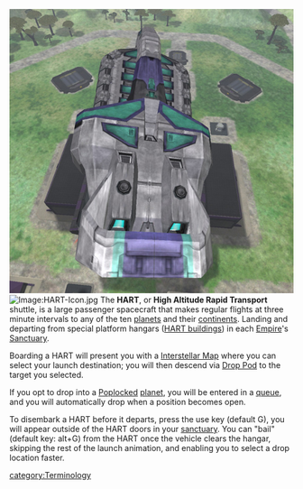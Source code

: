 ![](/images/Hart.jpg "fig:Hart.jpg")
![Image:HART-Icon.jpg](/HART-Icon.jpg "fig:Image:HART-Icon.jpg") The
**HART**, or **High Altitude Rapid Transport** shuttle, is a large
passenger spacecraft that makes regular flights at three minute
intervals to any of the ten [planets](/planet "wikilink") and their
[continents](/continent "wikilink"). Landing and departing from special
platform hangars ([HART buildings](/HART_building "wikilink")) in each
[Empire](/Empire "wikilink")'s [Sanctuary](/Sanctuary "wikilink").

Boarding a HART will present you with a [Interstellar
Map](/Interstellar_Map "wikilink") where you can select your launch
destination; you will then descend via [Drop Pod](/Drop_Pod "wikilink")
to the target you selected.

If you opt to drop into a [Poplocked](/Population_lock "wikilink")
[planet](/planet "wikilink"), you will be entered in a
[queue](/Warp_queue "wikilink"), and you will automatically drop when a
position becomes open.

To disembark a HART before it departs, press the use key (default G),
you will appear outside of the HART doors in your
[sanctuary](/sanctuary "wikilink"). You can "bail" (default key: alt+G)
from the HART once the vehicle clears the hangar, skipping the rest of
the launch animation, and enabling you to select a drop location faster.

[category:Terminology](/category:Terminology "wikilink")

